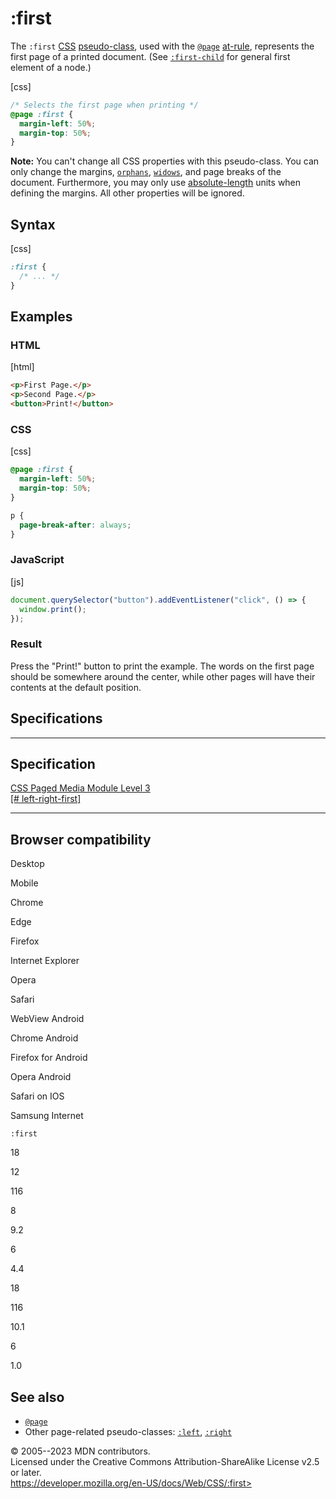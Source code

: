 :first
======

The `:first` [CSS](https://developer.mozilla.org/en-US/docs/Web/CSS)
[pseudo-class](pseudo-classes.md), used with the [`@page`](@page.md)
[at-rule](at-rule.md), represents the first page of a printed document.
(See [`:first-child`](:first-child) for general first element of a
node.)

[css]

```css
/* Selects the first page when printing */
@page :first {
  margin-left: 50%;
  margin-top: 50%;
}
```

**Note:** You can\'t change all CSS properties with this pseudo-class.
You can only change the margins, [`orphans`](orphans.md),
[`widows`](widows.md), and page breaks of the document. Furthermore, you
may only use [absolute-length](length.md#absolute_length_units) units when
defining the margins. All other properties will be ignored.

Syntax
------

[css]

```css
:first {
  /* ... */
}
```

Examples
--------

### HTML

[html]

```html
<p>First Page.</p>
<p>Second Page.</p>
<button>Print!</button>
```

### CSS

[css]

```css
@page :first {
  margin-left: 50%;
  margin-top: 50%;
}

p {
  page-break-after: always;
}
```

### JavaScript

[js]

```js
document.querySelector("button").addEventListener("click", () => {
  window.print();
});
```

### Result

Press the \"Print!\" button to print the example. The words on the first
page should be somewhere around the center, while other pages will have
their contents at the default position.

Specifications
--------------

  ---------------------------------------------------------------------------------

Specification
  ---------------------------------------------------------------------------------

  [CSS Paged Media Module Level 3\
  [\#
  left-right-first]](https://drafts.csswg.org/css-page/#left-right-first)

  ---------------------------------------------------------------------------------

Browser compatibility
---------------------

Desktop

Mobile

Chrome

Edge

Firefox

Internet Explorer

Opera

Safari

WebView Android

Chrome Android

Firefox for Android

Opera Android

Safari on IOS

Samsung Internet

`:first`

18

12

116

8

9.2

6

4.4

18

116

10.1

6

1.0

See also
--------

- [`@page`](@page.md)
- Other page-related pseudo-classes: [`:left`](:left),
    [`:right`](:right)

© 2005--2023 MDN contributors.\
Licensed under the Creative Commons Attribution-ShareAlike License v2.5
or later.\
https://developer.mozilla.org/en-US/docs/Web/CSS/:first>
